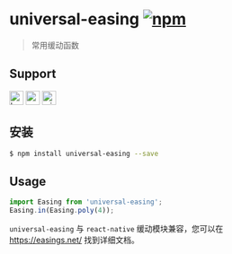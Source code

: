 # universal-easing [![npm](https://img.shields.io/npm/v/universal-easing.svg)](https://www.npmjs.com/package/universal-easing)
> 常用缓动函数

## Support
<img alt="browser" src="https://gw.alicdn.com/tfs/TB1uYFobGSs3KVjSZPiXXcsiVXa-200-200.svg" width="25px" height="25px" /> <img alt="weex" src="https://gw.alicdn.com/tfs/TB1jM0ebMaH3KVjSZFjXXcFWpXa-200-200.svg" width="25px" height="25px" /> <img alt="miniApp" src="https://gw.alicdn.com/tfs/TB1bBpmbRCw3KVjSZFuXXcAOpXa-200-200.svg" width="25px" height="25px" />

## 安装

```bash
$ npm install universal-easing --save
```

## Usage

```js
import Easing from 'universal-easing';
Easing.in(Easing.poly(4));
```

`universal-easing` 与 `react-native` 缓动模块兼容，您可以在 https://easings.net/ 找到详细文档。
